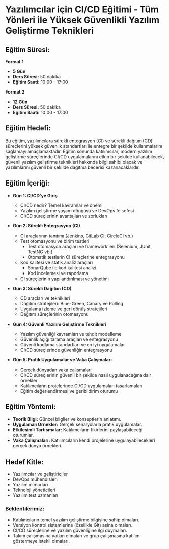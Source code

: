 # Yazılımcılar için CI/CD Eğitimi - Tüm Yönleri ile Yüksek Güvenlikli Yazılım Geliştirme Teknikleri

## Eğitim Süresi:

**Format 1**

- **5 Gün**
- **Ders Süresi:** 50 dakika
- **Eğitim Saati:** 10:00 - 17:00

**Format 2**

- **12 Gün**
- **Ders Süresi:** 50 dakika
- **Eğitim Saati:** 10:00 - 17:00

## Eğitim Hedefi:
Bu eğitim, yazılımcılara sürekli entegrasyon (CI) ve sürekli dağıtım (CD) süreçlerini yüksek güvenlik standartları ile entegre bir şekilde kullanmalarını sağlamayı amaçlamaktadır. Eğitim sonunda katılımcılar, modern yazılım geliştirme süreçlerinde CI/CD uygulamalarını etkin bir şekilde kullanabilecek, güvenli yazılım geliştirme teknikleri hakkında bilgi sahibi olacak ve yazılımlarını güvenli bir şekilde dağıtma becerisi kazanacaklardır.

## Eğitim İçeriği:
- **Gün 1: CI/CD’ye Giriş**
  - CI/CD nedir? Temel kavramlar ve önemi
  - Yazılım geliştirme yaşam döngüsü ve DevOps felsefesi
  - CI/CD süreçlerinin avantajları ve zorlukları

- **Gün 2: Sürekli Entegrasyon (CI)**
  - CI araçlarının tanıtımı (Jenkins, GitLab CI, CircleCI vb.)
  - Test otomasyonu ve birim testleri
    - Test otomasyon araçları ve framework’leri (Selenium, JUnit, TestNG vb.)
    - Otomatik testlerin CI süreçlerine entegrasyonu
  - Kod kalitesi ve statik analiz araçları
    - SonarQube ile kod kalitesi analizi
    - Kod incelemesi ve raporlama
  - CI süreçlerinin yapılandırılması ve yönetimi

- **Gün 3: Sürekli Dağıtım (CD)**
  - CD araçları ve teknikleri
  - Dağıtım stratejileri: Blue-Green, Canary ve Rolling
  - Uygulama izleme ve geri dönüş stratejileri
  - Dağıtım süreçlerinin otomasyonu

- **Gün 4: Güvenli Yazılım Geliştirme Teknikleri**
  - Yazılım güvenliği kavramları ve tehdit modelleme
  - Güvenlik açığı tarama araçları ve entegrasyonu
  - Güvenli kodlama standartları ve en iyi uygulamalar
  - CI/CD süreçlerinde güvenliğin entegrasyonu

- **Gün 5: Pratik Uygulamalar ve Vaka Çalışmaları**
  - Gerçek dünyadan vaka çalışmaları
  - CI/CD süreçlerinin güvenli bir şekilde nasıl uygulanacağına dair örnekler
  - Katılımcıların projelerinde CI/CD uygulamaları tasarlamaları
  - Eğitim değerlendirmesi ve geribildirim oturumu

## Eğitim Yöntemi:
- **Teorik Bilgi:** Güncel bilgiler ve konseptlerin anlatımı.
- **Uygulamalı Örnekler:** Gerçek senaryolarla pratik uygulamalar.
- **Etkileşimli Tartışmalar:** Katılımcıların fikirlerini paylaşabileceği oturumlar.
- **Vaka Çalışmaları:** Katılımcıların kendi projelerine uygulayabilecekleri gerçek dünya örnekleri.

## Hedef Kitle:
- Yazılımcılar ve geliştiriciler
- DevOps mühendisleri
- Yazılım mimarları
- Teknoloji yöneticileri
- Yazılım test uzmanları

### Beklentilerimiz:
- Katılımcıların temel yazılım geliştirme bilgisine sahip olmaları.
- Versiyon kontrol sistemlerine (özellikle Git) aşina olmaları.
- CI/CD süreçlerine ve yazılım güvenliğine ilgi duymaları.
- Takım çalışmasına yatkın olmaları ve grup çalışmasına katılım göstermeye istekli olmaları.
